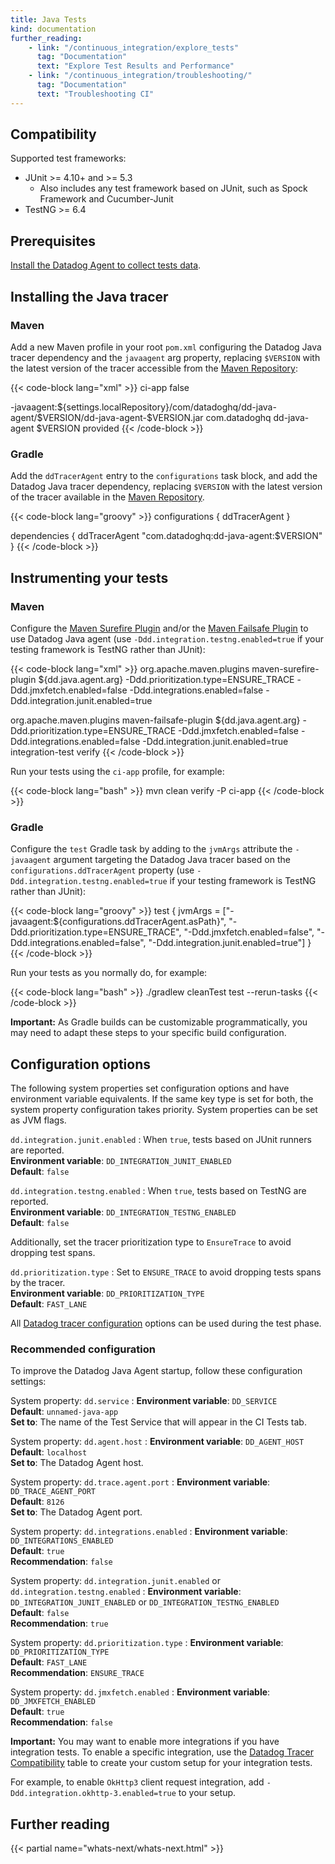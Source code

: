 ```yaml
---
title: Java Tests
kind: documentation
further_reading:
    - link: "/continuous_integration/explore_tests"
      tag: "Documentation"
      text: "Explore Test Results and Performance"
    - link: "/continuous_integration/troubleshooting/"
      tag: "Documentation"
      text: "Troubleshooting CI"
---
```


## Compatibility

Supported test frameworks:
* JUnit >= 4.10+ and >= 5.3
  * Also includes any test framework based on JUnit, such as Spock Framework and Cucumber-Junit
* TestNG >= 6.4

## Prerequisites

[Install the Datadog Agent to collect tests data][1].

## Installing the Java tracer

### Maven

Add a new Maven profile in your root `pom.xml` configuring the Datadog Java tracer dependency and the `javaagent` arg property, replacing `$VERSION` with the latest version of the tracer accessible from the [Maven Repository][2]:

{{< code-block lang="xml" >}}
<profile>
  <id>ci-app</id>
  <activation>
    <activeByDefault>false</activeByDefault>
  </activation>

  <properties>
    <dd.java.agent.arg>-javaagent:${settings.localRepository}/com/datadoghq/dd-java-agent/$VERSION/dd-java-agent-$VERSION.jar</dd.java.agent.arg>
  </properties>

  <dependencies>
    <dependency>
        <groupId>com.datadoghq</groupId>
        <artifactId>dd-java-agent</artifactId>
        <version>$VERSION</version>
        <scope>provided</scope>
    </dependency>
  </dependencies>
</profile>
{{< /code-block >}}

### Gradle

Add the `ddTracerAgent` entry to the `configurations` task block, and add the Datadog Java tracer dependency, replacing `$VERSION` with the latest version of the tracer available in the [Maven Repository][2].

{{< code-block lang="groovy" >}}
configurations {
    ddTracerAgent
}

dependencies {
    ddTracerAgent "com.datadoghq:dd-java-agent:$VERSION"
}
{{< /code-block >}}

## Instrumenting your tests

### Maven

Configure the [Maven Surefire Plugin][3] and/or the [Maven Failsafe Plugin][4] to use Datadog Java agent (use `-Ddd.integration.testng.enabled=true` if your testing framework is TestNG rather than JUnit):

{{< code-block lang="xml" >}}
<plugin>
  <groupId>org.apache.maven.plugins</groupId>
  <artifactId>maven-surefire-plugin</artifactId>
  <configuration>
    <argLine>${dd.java.agent.arg} -Ddd.prioritization.type=ENSURE_TRACE -Ddd.jmxfetch.enabled=false -Ddd.integrations.enabled=false -Ddd.integration.junit.enabled=true</argLine>
  </configuration>
</plugin>

<plugin>
  <groupId>org.apache.maven.plugins</groupId>
  <artifactId>maven-failsafe-plugin</artifactId>
  <configuration>
     <argLine>${dd.java.agent.arg} -Ddd.prioritization.type=ENSURE_TRACE -Ddd.jmxfetch.enabled=false -Ddd.integrations.enabled=false -Ddd.integration.junit.enabled=true</argLine>
  </configuration>
  <executions>
      <execution>
        <goals>
           <goal>integration-test</goal>
           <goal>verify</goal>
        </goals>
      </execution>
  </executions>
</plugin>
{{< /code-block >}}

Run your tests using the `ci-app` profile, for example:

{{< code-block lang="bash" >}}
mvn clean verify -P ci-app
{{< /code-block >}}

### Gradle

Configure the `test` Gradle task by adding to the `jvmArgs` attribute the `-javaagent` argument targeting the Datadog Java tracer based on the `configurations.ddTracerAgent` property (use `-Ddd.integration.testng.enabled=true` if your testing framework is TestNG rather than JUnit):

{{< code-block lang="groovy" >}}
test {
    jvmArgs = ["-javaagent:${configurations.ddTracerAgent.asPath}", "-Ddd.prioritization.type=ENSURE_TRACE", "-Ddd.jmxfetch.enabled=false", "-Ddd.integrations.enabled=false", "-Ddd.integration.junit.enabled=true"]
}
{{< /code-block >}}

Run your tests as you normally do, for example:

{{< code-block lang="bash" >}}
./gradlew cleanTest test --rerun-tasks
{{< /code-block >}}

**Important:** As Gradle builds can be customizable programmatically, you may need to adapt these steps to your specific build configuration.

## Configuration options

The following system properties set configuration options and have environment variable equivalents. If the same key type is set for both, the system property configuration takes priority. System properties can be set as JVM flags.

`dd.integration.junit.enabled`
: When `true`, tests based on JUnit runners are reported.<br/>
**Environment variable**: `DD_INTEGRATION_JUNIT_ENABLED`<br/>
**Default**: `false`

`dd.integration.testng.enabled`
: When `true`, tests based on TestNG are reported.<br/>
**Environment variable**: `DD_INTEGRATION_TESTNG_ENABLED`<br/>
**Default**: `false`

Additionally, set the tracer prioritization type to `EnsureTrace` to avoid dropping test spans.

`dd.prioritization.type`
: Set to `ENSURE_TRACE` to avoid dropping tests spans by the tracer.<br/>
**Environment variable**: `DD_PRIORITIZATION_TYPE`<br/>
**Default**: `FAST_LANE`

All [Datadog tracer configuration][5] options can be used during the test phase.

### Recommended configuration

To improve the Datadog Java Agent startup, follow these configuration settings:

System property: `dd.service`
: **Environment variable**: `DD_SERVICE`<br/>
**Default**: `unnamed-java-app`</br>
**Set to**: The name of the Test Service that will appear in the CI Tests tab.

System property: `dd.agent.host`
: **Environment variable**: `DD_AGENT_HOST`<br/>
**Default**: `localhost`</br>
**Set to**: The Datadog Agent host.

System property: `dd.trace.agent.port`
: **Environment variable**: `DD_TRACE_AGENT_PORT`<br/>
**Default**: `8126`</br>
**Set to**: The Datadog Agent port.

System property: `dd.integrations.enabled`
: **Environment variable**: `DD_INTEGRATIONS_ENABLED`<br/>
**Default**: `true`</br>
**Recommendation**: `false`

System property: `dd.integration.junit.enabled` or `dd.integration.testng.enabled`
: **Environment variable**: `DD_INTEGRATION_JUNIT_ENABLED` or `DD_INTEGRATION_TESTNG_ENABLED`<br/>
**Default**: `false`</br>
**Recommendation**: `true`

System property: `dd.prioritization.type`
: **Environment variable**: `DD_PRIORITIZATION_TYPE`<br/>
**Default**: `FAST_LANE`</br>
**Recommendation**: `ENSURE_TRACE`

System property: `dd.jmxfetch.enabled`
: **Environment variable**: `DD_JMXFETCH_ENABLED`<br/>
**Default**: `true`</br>
**Recommendation**: `false`

**Important:** You may want to enable more integrations if you have integration tests. To enable a specific integration, use the [Datadog Tracer Compatibility][6] table to create your custom setup for your integration tests.

For example, to enable `OkHttp3` client request integration, add `-Ddd.integration.okhttp-3.enabled=true` to your setup.


## Further reading

{{< partial name="whats-next/whats-next.html" >}}

[1]: /continuous_integration/setup_tests/agent/
[2]: https://mvnrepository.com/artifact/com.datadoghq/dd-java-agent
[3]: https://maven.apache.org/surefire/maven-surefire-plugin/
[4]: https://maven.apache.org/surefire/maven-failsafe-plugin/
[5]: /tracing/setup_overview/setup/java/?tab=containers#configuration
[6]: /tracing/setup_overview/compatibility_requirements/java
